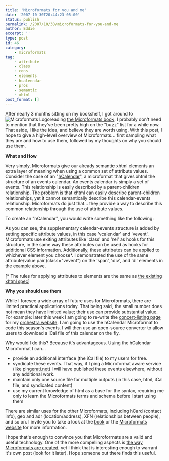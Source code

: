 ```yaml
---
title: 'Microformats for you and me'
date: '2007-10-30T20:44:23-05:00'
status: publish
permalink: /2007/10/30/microformats-for-you-and-me
author: Eddie
excerpt: ''
type: post
id: 46
category:
    - microformats
tag:
    - attribute
    - class
    - cons
    - elements
    - hcaleendar
    - pros
    - semantic
    - xhtml
post_format: []
---
```

After nearly 3 months sitting on my bookshelf, I got around to ![Microformats Logo](/microformats1.png "Microformats Logo")reading [the Microformats book](http://microformats.org/blog/2007/04/19/microformats-the-book/). I probably don't need to mention that they've been pretty high on the "buzz" list for a while now. That aside, I like the idea, and believe they are worth using. With this post, I hope to give a high-level overview of Microformats... first sampling what they are and how to use them, followed by my thoughts on why you should use them.

**What and How**

Very simply, Microformats give our already semantic xhtml elements an extra layer of meaning when using a common set of attribute values. Consider the case of an "[hCalendar](http://microformats.org/wiki/hcalendar)", a microformat that gives xhtml the structure of an events calendar. An events calendar is simply a set of events. This relationship is easily described by a parent-children relationship. The problem is that xhtml can easily describe parent-children relationships, yet it cannot semantically describe this calendar-events relationship. Microformats do just that... they provide a way to describe this common relationship through the use of attribute values.

To create an "hCalendar", you would write something like the following:

> <div class="vcalendar">
> 
> > <span class="vevent"/>  
> > <div class="vevent"/>  
> > <dl class="vevent"/>
> 
> </div>

As you can see, the supplementary calendar-events structure is added by setting specific attribute values, in this case 'vcalendar' and 'vevent'. Microformats use exiting attributes like 'class' and 'rel' as hooks for this structure, in the same way these attributes can be used as hooks for additional CSS information. Additionally, these attributes can be applied to whichever element you choose\*. I demonstrated the use of the same attribute/value pair (class="vevent") on the 'span', 'div', and 'dl' elements in the example above.

\[\* The rules for applying attributes to elements are the same as [the existing xhtml spec](http://www.w3.org/TR/xhtml11/)\]

**Why you should use them**

While I foresee a wide array of future uses for Microformats, there are limited practical applications today. That being said, the small number does not mean they have limited value; their use can provide substantial value. For example: later this week I am going to re-write the [concert-listing page](http://columbiaorchestra.org/season/) for my [ orchestra website](http://columbiaorchestra.org). I am going to use the hCalendar Microformat to code this season's events. I will then use an open-source converter to allow users to download a iCal file of this calendar on the fly.

Why would I do this? Because it's advantageous. Using the hCalendar Microformat I can...

- provide an additional interface (the iCal file) to my users for free.
- syndicate these events. That way, if I ping a Microformat aware service (like [pingerati.net](http://pingerati.net/)) I will have published these events elsewhere, without any additional work.
- maintain only one source file for multiple outputs (in this case, html, iCal file, and syndicated content)
- use my current knowledge of html as a base for the syntax, requiring me only to learn the Microformats terms and schema before I start using them

There are similar uses for the other Microformats, including hCard (contact info), geo and adr (location/address), XFN (relationships between people), and so on. I invite you to take a look at the [book](http://microformats.org/blog/2007/04/19/microformats-the-book/) or the [Microformats website](http://microformats.org/) for more information.

I hope that's enough to convince you that Microformats are a valid and useful technology. One of the more compelling aspects is [the way Microformats are created](http://microformats.org/wiki/process), yet I think that is interesting enough to warrant it's own post (look for it later). Hope someone out there finds this useful.